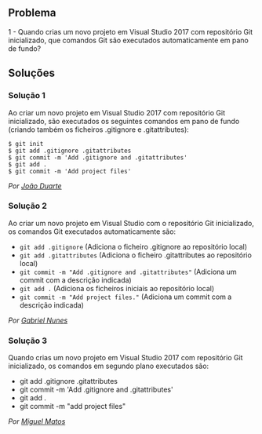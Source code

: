 ## Problema

1 - Quando crias um novo projeto em Visual Studio 2017 com
repositório Git inicializado, que comandos Git são executados
automaticamente em pano de fundo?

## Soluções

### Solução 1

Ao criar um novo projeto em Visual Studio 2017 com repositório Git inicializado,
são executados os seguintes comandos em pano de fundo (criando também os 
ficheiros .gitignore e .gitattributes):

```
$ git init
$ git add .gitignore .gitattributes
$ git commit -m 'Add .gitignore and .gitattributes'
$ git add .
$ git commit -m 'Add project files'
```

*Por [João Duarte](https://github.com/JoaoAlexandreDuarte)*

### Solução 2

Ao criar um novo projeto em Visual Studio com o repositório
Git inicializado, os comandos Git executados automaticamente são:

* `git add .gitignore` (Adiciona o ficheiro .gitignore ao
repositório local)
* `git add .gitattributes` (Adiciona o ficheiro .gitattributes
ao repositório local)
* `git commit -m "Add .gitignore and .gitattributes"` (Adiciona um commit com a descrição indicada)
* `git add .` (Adiciona os ficheiros iniciais ao repositório local)
* `git commit -m "Add project files."` (Adiciona um commit com a descrição indicada)

*Por [Gabriel Nunes](https://github.com/twinventur)*


### Solução 3

Quando crias um novo projeto em Visual Studio 2017 com
repositório Git inicializado, os comandos em segundo plano executados são:

* git add .gitignore .gitattributes 
* git commit -m 'Add .gitignore and .gitattributes' 
* git add .
* git commit -m "add project files"

*Por [Miguel Matos](https://github.com/mikee1594)*